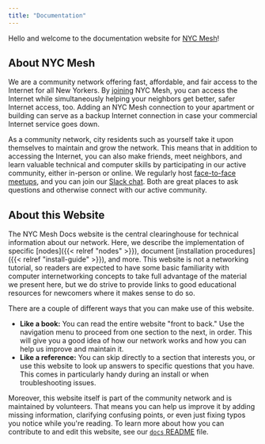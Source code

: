 ```yaml
---
title: "Documentation"
---
```


Hello and welcome to the documentation website for [NYC Mesh](https://nycmesh.net/)!

## About NYC Mesh

We are a community network offering fast, affordable, and fair access to the Internet for all New Yorkers. By [joining](https://nycmesh.net/join) NYC Mesh, you can access the Internet while simultaneously helping your neighbors get better, safer Internet access, too. Adding an NYC Mesh connection to your apartment or building can serve as a backup Internet connection in case your commercial Internet service goes down.

As a community network, city residents such as yourself take it upon themselves to maintain and grow the network. This means that in addition to accessing the Internet, you can also make friends, meet neighbors, and learn valuable technical and computer skills by participating in our active community, either in-person or online. We regularly host [face-to-face meetups](https://www.meetup.com/nycmesh/), and you can join our [Slack chat](https://slack.nycmesh.net/). Both are great places to ask questions and otherwise connect with our active community.

## About this Website

The NYC Mesh Docs website is the central clearinghouse for technical information about our network. Here, we describe the implementation of specific [nodes]({{< relref "nodes" >}}), document [installation procedures]({{< relref "install-guide" >}}), and more. This website is not a networking tutorial, so readers are expected to have some basic familiarity with computer internetworking concepts to take full advantage of the material we present here, but we do strive to provide links to good educational resources for newcomers where it makes sense to do so.

There are a couple of different ways that you can make use of this website.

-   **Like a book:** You can read the entire website "front to back." Use the navigation menu to proceed from one section to the next, in order. This will give you a good idea of how our network works and how you can help us improve and maintain it.
-   **Like a reference:** You can skip directly to a section that interests you, or use this website to look up answers to specific questions that you have. This comes in particularly handy during an install or when troubleshooting issues.

Moreover, this website itself is part of the community network and is maintained by volunteers. That means you can help us improve it by adding missing information, clarifying confusing points, or even just fixing typos you notice while you're reading. To learn more about how you can contribute to and edit this website, see our [`docs` README](https://github.com/nycmeshnet/docs/blob/master/README.md) file.
